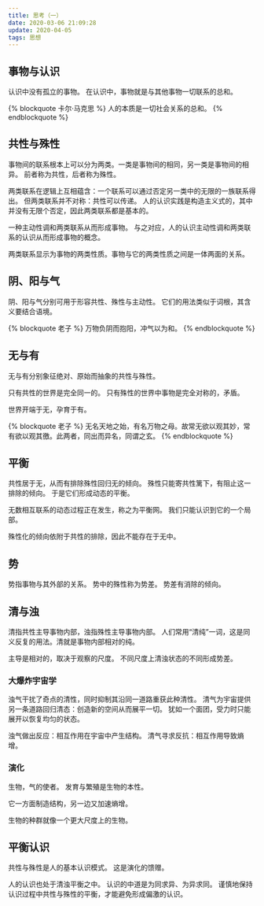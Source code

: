 ```yaml
---
title: 思考（一）
date: 2020-03-06 21:09:28
update: 2020-04-05
tags: 思想
---
```


## 事物与认识

认识中没有孤立的事物。
在认识中，事物就是与其他事物一切联系的总和。

{% blockquote 卡尔·马克思 %}
人的本质是一切社会关系的总和。
{% endblockquote %}

## 共性与殊性

事物间的联系根本上可以分为两类。一类是事物间的相同，另一类是事物间的相异。
前者称为共性，后者称为殊性。

两类联系在逻辑上互相蕴含：一个联系可以通过否定另一类中的无限的一族联系得出。
但两类联系并不对称：共性可以传递。
人的认识实践是构造主义式的，其中并没有无限个否定，因此两类联系都是基本的。

一种主动性调和两类联系从而形成事物。
与之对应，人的认识主动性调和两类联系的认识从而形成事物的概念。

两类联系显示为事物的两类性质。事物与它的两类性质之间是一体两面的关系。

## 阴、阳与气

阴、阳与气分别可用于形容共性、殊性与主动性。
它们的用法类似于词根，其含义要结合语境。

{% blockquote 老子 %}
万物负阴而抱阳，冲气以为和。
{% endblockquote %}

## 无与有

无与有分别象征绝对、原始而抽象的共性与殊性。

只有共性的世界是完全同一的。
只有殊性的世界中事物是完全对称的，矛盾。

世界开端于无，孕育于有。

{% blockquote 老子 %}
无名天地之始，有名万物之母。故常无欲以观其妙，常有欲以观其徼。此两者，同出而异名，同谓之玄。
{% endblockquote %}

## 平衡

共性居于无，从而有排除殊性回归无的倾向。
殊性只能寄共性篱下，有阻止这一排除的倾向。
于是它们形成动态的平衡。

无数相互联系的动态过程正在发生，称之为平衡网。
我们只能认识到它的一个局部。

殊性化的倾向依附于共性的排除，因此不能存在于无中。

## 势

势指事物与其外部的关系。
势中的殊性称为势差。
势差有消除的倾向。

## 清与浊

清指共性主导事物内部，浊指殊性主导事物内部。
人们常用“清纯”一词，这是同义反复的用法。清就是事物内部相对的纯。

主导是相对的，取决于观察的尺度。
不同尺度上清浊状态的不同形成势差。

### 大爆炸宇宙学

浊气干扰了奇点的清性，同时抑制其沿同一道路重获此种清性。
清气为宇宙提供另一条道路回归清态：创造新的空间从而展平一切。
犹如一个面团，受力时只能展开以恢复均匀的状态。

浊气做出反应：相互作用在宇宙中产生结构。
清气寻求反抗：相互作用导致熵增。

### 演化

生物，气的使者。
发育与繁殖是生物的本性。

它一方面制造结构，另一边又加速熵增。

生物的种群就像一个更大尺度上的生物。

## 平衡认识

共性与殊性是人的基本认识模式。
这是演化的馈赠。

人的认识也处于清浊平衡之中。
认识的中道是为同求异、为异求同。
谨慎地保持认识过程中共性与殊性的平衡，才能避免形成偏激的认识。
